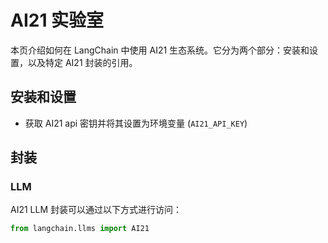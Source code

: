 # AI21 实验室

本页介绍如何在 LangChain 中使用 AI21 生态系统。它分为两个部分：安装和设置，以及特定 AI21 封装的引用。

## 安装和设置
- 获取 AI21 api 密钥并将其设置为环境变量 (`AI21_API_KEY`)

## 封装

### LLM
AI21 LLM 封装可以通过以下方式进行访问：
```python
from langchain.llms import AI21
```
